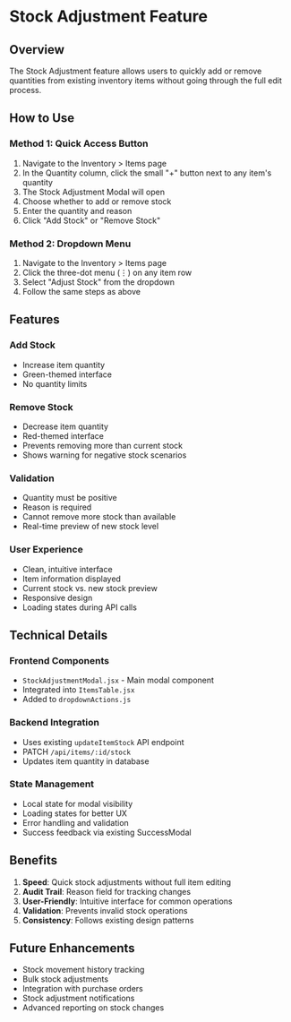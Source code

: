 # Stock Adjustment Feature

## Overview
The Stock Adjustment feature allows users to quickly add or remove quantities from existing inventory items without going through the full edit process.

## How to Use

### Method 1: Quick Access Button
1. Navigate to the Inventory > Items page
2. In the Quantity column, click the small "+" button next to any item's quantity
3. The Stock Adjustment Modal will open
4. Choose whether to add or remove stock
5. Enter the quantity and reason
6. Click "Add Stock" or "Remove Stock"

### Method 2: Dropdown Menu
1. Navigate to the Inventory > Items page
2. Click the three-dot menu (⋮) on any item row
3. Select "Adjust Stock" from the dropdown
4. Follow the same steps as above

## Features

### Add Stock
- Increase item quantity
- Green-themed interface
- No quantity limits

### Remove Stock
- Decrease item quantity
- Red-themed interface
- Prevents removing more than current stock
- Shows warning for negative stock scenarios

### Validation
- Quantity must be positive
- Reason is required
- Cannot remove more stock than available
- Real-time preview of new stock level

### User Experience
- Clean, intuitive interface
- Item information displayed
- Current stock vs. new stock preview
- Responsive design
- Loading states during API calls

## Technical Details

### Frontend Components
- `StockAdjustmentModal.jsx` - Main modal component
- Integrated into `ItemsTable.jsx`
- Added to `dropdownActions.js`

### Backend Integration
- Uses existing `updateItemStock` API endpoint
- PATCH `/api/items/:id/stock`
- Updates item quantity in database

### State Management
- Local state for modal visibility
- Loading states for better UX
- Error handling and validation
- Success feedback via existing SuccessModal

## Benefits

1. **Speed**: Quick stock adjustments without full item editing
2. **Audit Trail**: Reason field for tracking changes
3. **User-Friendly**: Intuitive interface for common operations
4. **Validation**: Prevents invalid stock operations
5. **Consistency**: Follows existing design patterns

## Future Enhancements

- Stock movement history tracking
- Bulk stock adjustments
- Integration with purchase orders
- Stock adjustment notifications
- Advanced reporting on stock changes